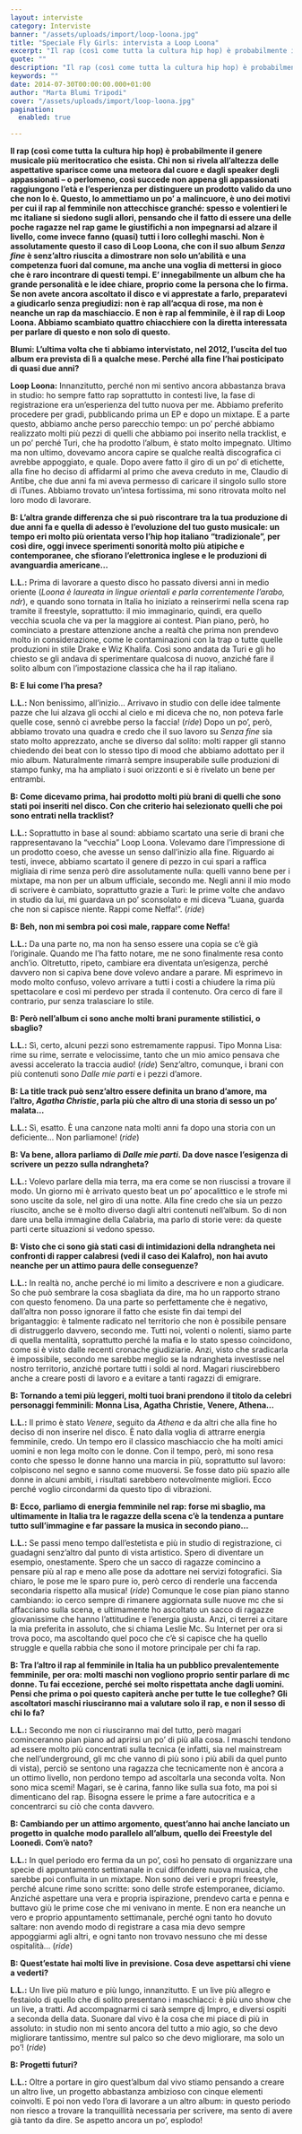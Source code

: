 ```yaml
---
layout: interviste
category: Interviste
banner: "/assets/uploads/import/loop-loona.jpg"
title: "Speciale Fly Girls: intervista a Loop Loona"
excerpt: "Il rap (così come tutta la cultura hip hop) è probabilmente il genere musicale più meritocratico che esista. Chi non si rivela all’altezza delle aspettative sparisce come una meteora dal cuore e dagli speaker degli appassionati – o perlomeno, così succede non appena gli appassionati raggiungono l’età e l’esperienza per distinguere un prodotto valido da…"
quote: ""
description: "Il rap (così come tutta la cultura hip hop) è probabilmente il genere musicale più meritocratico che esista. Chi non si rivela all’altezza delle aspettative sparisce come una meteora dal cuore e dagli speaker degli appassionati – o perlomeno, così succede non appena gli appassionati raggiungono l’età e l’esperienza per distinguere un prodotto valido da…"
keywords: ""
date: 2014-07-30T00:00:00.000+01:00
author: "Marta Blumi Tripodi"
cover: "/assets/uploads/import/loop-loona.jpg"
pagination:
  enabled: true

---
```


[](https://hotmc.com/wp-content/uploads/2014/07/loop-loona.jpg)

**Il rap (così come tutta la cultura hip hop) è probabilmente il genere musicale più meritocratico che esista. Chi non si rivela all’altezza delle aspettative sparisce come una meteora dal cuore e dagli speaker degli appassionati – o perlomeno, così succede non appena gli appassionati raggiungono l’età e l’esperienza per distinguere un prodotto valido da uno che non lo è. Questo, lo ammettiamo un po’ a malincuore, è uno dei motivi per cui il rap al femminile non attecchisce granché: spesso e volentieri le mc italiane si siedono sugli allori, pensando che il fatto di essere una delle poche ragazze nel rap game le giustifichi a non impegnarsi ad alzare il livello, come invece fanno (quasi) tutti i loro colleghi maschi. Non è assolutamente questo il caso di Loop Loona, che con il suo album _Senza fine_ è senz’altro riuscita a dimostrare non solo un’abilità e una competenza fuori dal comune, ma anche una voglia di mettersi in gioco che è raro incontrare di questi tempi. E’ innegabilmente un album che ha grande personalità e le idee chiare, proprio come la persona che lo firma. Se non avete ancora ascoltato il disco e vi apprestate a farlo, preparatevi a giudicarlo senza pregiudizi: non è rap all’acqua di rose, ma non è neanche un rap da maschiaccio. E non è rap al femminile, è il rap di Loop Loona. Abbiamo scambiato quattro chiacchiere con la diretta interessata per parlare di questo e non solo di questo.**

**Blumi: L’ultima volta che ti abbiamo intervistato, nel 2012, l’uscita del tuo album era prevista di lì a qualche mese. Perché alla fine l’hai posticipato di quasi due anni?**

**Loop Loona:** Innanzitutto, perché non mi sentivo ancora abbastanza brava in studio: ho sempre fatto rap soprattutto in contesti live, la fase di registrazione era un’esperienza del tutto nuova per me. Abbiamo preferito procedere per gradi, pubblicando prima un EP e dopo un mixtape. E a parte questo, abbiamo anche perso parecchio tempo: un po’ perché abbiamo realizzato molti più pezzi di quelli che abbiamo poi inserito nella tracklist, e un po’ perché Turi, che ha prodotto l’album, è stato molto impegnato. Ultimo ma non ultimo, dovevamo ancora capire se qualche realtà discografica ci avrebbe appoggiato, e quale. Dopo avere fatto il giro di un po’ di etichette, alla fine ho deciso di affidarmi al primo che aveva creduto in me, Claudio di Antibe, che due anni fa mi aveva permesso di caricare il singolo sullo store di iTunes. Abbiamo trovato un’intesa fortissima, mi sono ritrovata molto nel loro modo di lavorare.

**B: L’altra grande differenza che si può riscontrare tra la tua produzione di due anni fa e quella di adesso è l’evoluzione del tuo gusto musicale: un tempo eri molto più orientata verso l’hip hop italiano “tradizionale”, per così dire, oggi invece sperimenti sonorità molto più atipiche e contemporanee, che sfiorano l’elettronica inglese e le produzioni di avanguardia americane…**

**L.L.:** Prima di lavorare a questo disco ho passato diversi anni in medio oriente (_Loona è laureata in lingue orientali e parla correntemente l’arabo, ndr_), e quando sono tornata in Italia ho iniziato a reinserirmi nella scena rap tramite il freestyle, soprattutto: il mio immaginario, quindi, era quello vecchia scuola che va per la maggiore ai contest. Pian piano, però, ho cominciato a prestare attenzione anche a realtà che prima non prendevo molto in considerazione, come le contaminazioni con la trap o tutte quelle produzioni in stile Drake e Wiz Khalifa. Così sono andata da Turi e gli ho chiesto se gli andava di sperimentare qualcosa di nuovo, anziché fare il solito album con l’impostazione classica che ha il rap italiano.

**B: E lui come l’ha presa?**

**L.L.:** Non benissimo, all’inizio… Arrivavo in studio con delle idee talmente pazze che lui alzava gli occhi al cielo e mi diceva che no, non poteva farle quelle cose, sennò ci avrebbe perso la faccia! (_ride_) Dopo un po’, però, abbiamo trovato una quadra e credo che il suo lavoro su _Senza fine_ sia stato molto apprezzato, anche se diverso dal solito: molti rapper gli stanno chiedendo dei beat con lo stesso tipo di mood che abbiamo adottato per il mio album. Naturalmente rimarrà sempre insuperabile sulle produzioni di stampo funky, ma ha ampliato i suoi orizzonti e si è rivelato un bene per entrambi.

**B: Come dicevamo prima, hai prodotto molti più brani di quelli che sono stati poi inseriti nel disco. Con che criterio hai selezionato quelli che poi sono entrati nella tracklist?**

**L.L.:** Soprattutto in base al sound: abbiamo scartato una serie di brani che rappresentavano la “vecchia” Loop Loona. Volevamo dare l’impressione di un prodotto coeso, che avesse un senso dall’inizio alla fine. Riguardo ai testi, invece, abbiamo scartato il genere di pezzo in cui spari a raffica migliaia di rime senza però dire assolutamente nulla: quelli vanno bene per i mixtape, ma non per un album ufficiale, secondo me. Negli anni il mio modo di scrivere è cambiato, soprattutto grazie a Turi: le prime volte che andavo in studio da lui, mi guardava un po’ sconsolato e mi diceva “Luana, guarda che non si capisce niente. Rappi come Neffa!”. (_ride_)

**B: Beh, non mi sembra poi così male, rappare come Neffa!**

**L.L.:** Da una parte no, ma non ha senso essere una copia se c’è già l’originale. Quando me l’ha fatto notare, me ne sono finalmente resa conto anch’io. Oltretutto, ripeto, cambiare era diventata un’esigenza, perché davvero non si capiva bene dove volevo andare a parare. Mi esprimevo in modo molto confuso, volevo arrivare a tutti i costi a chiudere la rima più spettacolare e così mi perdevo per strada il contenuto. Ora cerco di fare il contrario, pur senza tralasciare lo stile.

**B: Però nell’album ci sono anche molti brani puramente stilistici, o sbaglio?**

**L.L.:** Sì, certo, alcuni pezzi sono estremamente rappusi. Tipo Monna Lisa: rime su rime, serrate e velocissime, tanto che un mio amico pensava che avessi accelerato la traccia audio! (_ride_) Senz’altro, comunque, i brani con più contenuti sono _Dalle mie parti_ e i pezzi d’amore.

**B: La title track può senz’altro essere definita un brano d’amore, ma l’altro, _Agatha Christie_, parla più che altro di una storia di sesso un po’ malata…**

**L.L.:** Sì, esatto. È una canzone nata molti anni fa dopo una storia con un deficiente… Non parliamone! (_ride_)

**B: Va bene, allora parliamo di _Dalle mie parti_. Da dove nasce l’esigenza di scrivere un pezzo sulla ndrangheta?**

**L.L.:** Volevo parlare della mia terra, ma era come se non riuscissi a trovare il modo. Un giorno mi è arrivato questo beat un po’ apocalittico e le strofe mi sono uscite da sole, nel giro di una notte. Alla fine credo che sia un pezzo riuscito, anche se è molto diverso dagli altri contenuti nell’album. So di non dare una bella immagine della Calabria, ma parlo di storie vere: da queste parti certe situazioni si vedono spesso.

**B: Visto che ci sono già stati casi di intimidazioni della ndrangheta nei confronti di rapper calabresi (vedi il caso dei Kalafro), non hai avuto neanche per un attimo paura delle conseguenze?**

**L.L.:** In realtà no, anche perché io mi limito a descrivere e non a giudicare. So che può sembrare la cosa sbagliata da dire, ma ho un rapporto strano con questo fenomeno. Da una parte so perfettamente che è negativo, dall’altra non posso ignorare il fatto che esiste fin dai tempi del brigantaggio: è talmente radicato nel territorio che non è possibile pensare di distruggerlo davvero, secondo me. Tutti noi, volenti o nolenti, siamo parte di quella mentalità, soprattutto perché la mafia e lo stato spesso coincidono, come si è visto dalle recenti cronache giudiziarie. Anzi, visto che sradicarla è impossibile, secondo me sarebbe meglio se la ndrangheta investisse nel nostro territorio, anziché portare tutti i soldi al nord. Magari riuscirebbero anche a creare posti di lavoro e a evitare a tanti ragazzi di emigrare.

**B: Tornando a temi più leggeri, molti tuoi brani prendono il titolo da celebri personaggi femminili: Monna Lisa, Agatha Christie, Venere, Athena…**

**L.L.:** Il primo è stato _Venere_, seguito da _Athena_ e da altri che alla fine ho deciso di non inserire nel disco. È nato dalla voglia di attrarre energia femminile, credo. Un tempo ero il classico maschiaccio che ha molti amici uomini e non lega molto con le donne. Con il tempo, però, mi sono resa conto che spesso le donne hanno una marcia in più, soprattutto sul lavoro: colpiscono nel segno e sanno come muoversi. Se fosse dato più spazio alle donne in alcuni ambiti, i risultati sarebbero notevolmente migliori. Ecco perché voglio circondarmi da questo tipo di vibrazioni.

**B: Ecco, parliamo di energia femminile nel rap: forse mi sbaglio, ma ultimamente in Italia tra le ragazze della scena c’è la tendenza a puntare tutto sull’immagine e far passare la musica in secondo piano…**

**L.L.:** Se passi meno tempo dall’estetista e più in studio di registrazione, ci guadagni senz’altro dal punto di vista artistico. Spero di diventare un esempio, onestamente. Spero che un sacco di ragazze comincino a pensare più al rap e meno alle pose da adottare nei servizi fotografici. Sia chiaro, le pose me le sparo pure io, però cerco di renderle una faccenda secondaria rispetto alla musica! (_ride_) Comunque le cose pian piano stanno cambiando: io cerco sempre di rimanere aggiornata sulle nuove mc che si affacciano sulla scena, e ultimamente ho ascoltato un sacco di ragazze giovanissime che hanno l’attitudine e l’energia giusta. Anzi, ci terrei a citare la mia preferita in assoluto, che si chiama Leslie Mc. Su Internet per ora si trova poco, ma ascoltando quel poco che c’è si capisce che ha quello struggle e quella rabbia che sono il motore principale per chi fa rap.

**B: Tra l’altro il rap al femminile in Italia ha un pubblico prevalentemente femminile, per ora: molti maschi non vogliono proprio sentir parlare di mc donne. Tu fai eccezione, perché sei molto rispettata anche dagli uomini. Pensi che prima o poi questo capiterà anche per tutte le tue colleghe? Gli ascoltatori maschi riusciranno mai a valutare solo il rap, e non il sesso di chi lo fa?**

**L.L.:** Secondo me non ci riusciranno mai del tutto, però magari cominceranno pian piano ad aprirsi un po’ di più alla cosa. I maschi tendono ad essere molto più concentrati sulla tecnica (e infatti, sia nel mainstream che nell’underground, gli mc che vanno di più sono i più abili da quel punto di vista), perciò se sentono una ragazza che tecnicamente non è ancora a un ottimo livello, non perdono tempo ad ascoltarla una seconda volta. Non sono mica scemi! Magari, se è carina, fanno like sulla sua foto, ma poi si dimenticano del rap. Bisogna essere le prime a fare autocritica e a concentrarci su ciò che conta davvero.

**B: Cambiando per un attimo argomento, quest’anno hai anche lanciato un progetto in qualche modo parallelo all’album, quello dei Freestyle del Loonedì. Com’è nato?**

**L.L.:** In quel periodo ero ferma da un po’, così ho pensato di organizzare una specie di appuntamento settimanale in cui diffondere nuova musica, che sarebbe poi confluita in un mixtape. Non sono dei veri e propri freestyle, perché alcune rime sono scritte: sono delle strofe estemporanee, diciamo. Anziché aspettare una vera e propria ispirazione, prendevo carta e penna e buttavo giù le prime cose che mi venivano in mente. E non era neanche un vero e proprio appuntamento settimanale, perché ogni tanto ho dovuto saltare: non avendo modo di registrare a casa mia devo sempre appoggiarmi agli altri, e ogni tanto non trovavo nessuno che mi desse ospitalità… (_ride_)

**B: Quest’estate hai molti live in previsione. Cosa deve aspettarsi chi viene a vederti?**

**L.L.:** Un live più maturo e più lungo, innanzitutto. E un live più allegro e festaiolo di quello che di solito presentano i maschiacci: è più uno show che un live, a tratti. Ad accompagnarmi ci sarà sempre dj Impro, e diversi ospiti a seconda della data. Suonare dal vivo è la cosa che mi piace di più in assoluto: in studio non mi sento ancora del tutto a mio agio, so che devo migliorare tantissimo, mentre sul palco so che devo migliorare, ma solo un po’! (_ride_)

**B: Progetti futuri?**

**L.L.:** Oltre a portare in giro quest’album dal vivo stiamo pensando a creare un altro live, un progetto abbastanza ambizioso con cinque elementi coinvolti. E poi non vedo l’ora di lavorare a un altro album: in questo periodo non riesco a trovare la tranquillità necessaria per scrivere, ma sento di avere già tanto da dire. Se aspetto ancora un po’, esplodo!
